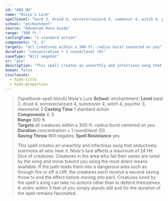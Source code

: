 ```yaml
---
id: "ARG_80"
name: "Nixie's Lure"
spellLevel: "bard 3, druid 4, sorcerer/wizard 4, summoner 4, witch 4, psychic 3, mesmerist 3"
school: "enchantment"
source: "Advanced Race Guide"
range: "300 ft."
castingTime: "1 standard action"
components: "V, S"
targets: "all creatures within a 300-ft.-radius burst centered on you"
duration: "concentration + 1 round/level (D)"
saveType: "Will negates"
sr: "yes"
description: "This spell creates an unearthly and infectious song that seductively summons all who hear it. Nixie's lure affects a maximum of 24 Hit Dice of creatures. Creatures in the area who fail their saves are lured by the song and move toward you using the most direct means available. If the path leads them into a dangerous area such as through fire or off a cliff, the creatures each receive a second saving throw to end the effect before moving into peril. Creatures lured by the spell's song can take no actions other than to defend themselves. A victim within 5 feet of you simply stands still and for the duration of the spell remains fascinated."
known: false
cssclasses:
  - hide-title
  - hide-properties
---
```


> [!spellbook-spell-block] Nixie's Lure
> **School:** enchantment; **Level** bard 3, druid 4, sorcerer/wizard 4, summoner 4, witch 4, psychic 3, mesmerist 3
> **Casting Time** 1 standard action  
> **Components** V, S  
> **Range** 300 ft.  
> **Targets** all creatures within a 300-ft.-radius burst centered on you  
> **Duration** concentration + 1 round/level (D)  
> **Saving Throw** Will negates; **Spell Resistance** yes
> 
> This spell creates an unearthly and infectious song that seductively summons all who hear it. Nixie's lure affects a maximum of 24 Hit Dice of creatures. Creatures in the area who fail their saves are lured by the song and move toward you using the most direct means available. If the path leads them into a dangerous area such as through fire or off a cliff, the creatures each receive a second saving throw to end the effect before moving into peril. Creatures lured by the spell's song can take no actions other than to defend themselves. A victim within 5 feet of you simply stands still and for the duration of the spell remains fascinated.
